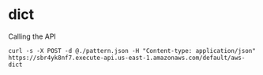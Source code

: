 # dict

Calling the API

```
curl -s -X POST -d @./pattern.json -H "Content-type: application/json" https://sbr4yk8nf7.execute-api.us-east-1.amazonaws.com/default/aws-dict
```